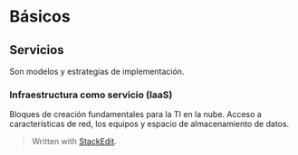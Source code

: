 # Básicos

## Servicios
Son modelos y estrategias de implementación.

### Infraestructura como servicio (IaaS)
Bloques de creación fundamentales para la TI en la nube.
Acceso a características de red, los equipos y espacio de almacenamiento de datos. 




> Written with [StackEdit](https://stackedit.io/).
<!--stackedit_data:
eyJoaXN0b3J5IjpbMTQ5NjcyODA4MV19
-->
